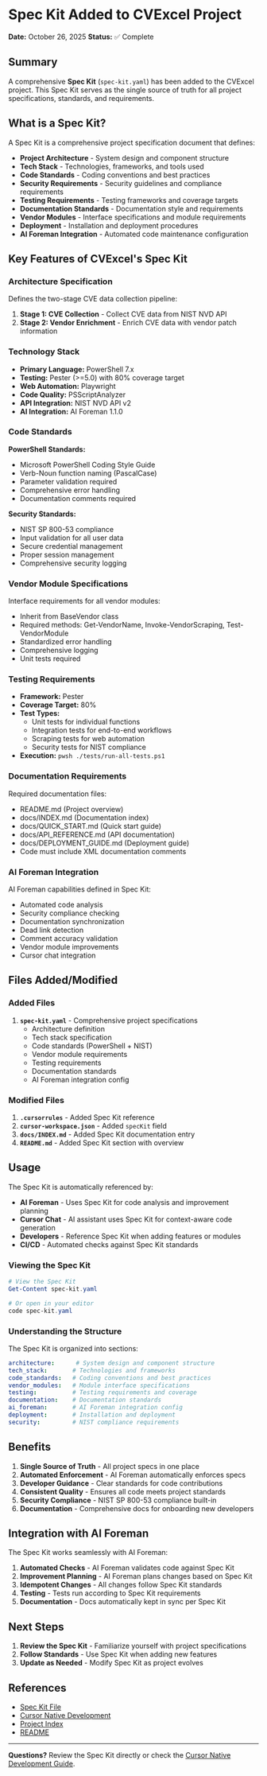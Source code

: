 # Spec Kit Added to CVExcel Project

**Date:** October 26, 2025
**Status:** ✅ Complete

## Summary

A comprehensive **Spec Kit** (`spec-kit.yaml`) has been added to the CVExcel project. This Spec Kit serves as the single source of truth for all project specifications, standards, and requirements.

## What is a Spec Kit?

A Spec Kit is a comprehensive project specification document that defines:

- **Project Architecture** - System design and component structure
- **Tech Stack** - Technologies, frameworks, and tools used
- **Code Standards** - Coding conventions and best practices
- **Security Requirements** - Security guidelines and compliance requirements
- **Testing Requirements** - Testing frameworks and coverage targets
- **Documentation Standards** - Documentation style and requirements
- **Vendor Modules** - Interface specifications and module requirements
- **Deployment** - Installation and deployment procedures
- **AI Foreman Integration** - Automated code maintenance configuration

## Key Features of CVExcel's Spec Kit

### Architecture Specification

Defines the two-stage CVE data collection pipeline:

1. **Stage 1: CVE Collection** - Collect CVE data from NIST NVD API
2. **Stage 2: Vendor Enrichment** - Enrich CVE data with vendor patch information

### Technology Stack

- **Primary Language:** PowerShell 7.x
- **Testing:** Pester (>=5.0) with 80% coverage target
- **Web Automation:** Playwright
- **Code Quality:** PSScriptAnalyzer
- **API Integration:** NIST NVD API v2
- **AI Integration:** AI Foreman 1.1.0

### Code Standards

**PowerShell Standards:**
- Microsoft PowerShell Coding Style Guide
- Verb-Noun function naming (PascalCase)
- Parameter validation required
- Comprehensive error handling
- Documentation comments required

**Security Standards:**
- NIST SP 800-53 compliance
- Input validation for all user data
- Secure credential management
- Proper session management
- Comprehensive security logging

### Vendor Module Specifications

Interface requirements for all vendor modules:
- Inherit from BaseVendor class
- Required methods: Get-VendorName, Invoke-VendorScraping, Test-VendorModule
- Standardized error handling
- Comprehensive logging
- Unit tests required

### Testing Requirements

- **Framework:** Pester
- **Coverage Target:** 80%
- **Test Types:**
  - Unit tests for individual functions
  - Integration tests for end-to-end workflows
  - Scraping tests for web automation
  - Security tests for NIST compliance
- **Execution:** `pwsh ./tests/run-all-tests.ps1`

### Documentation Requirements

Required documentation files:
- README.md (Project overview)
- docs/INDEX.md (Documentation index)
- docs/QUICK_START.md (Quick start guide)
- docs/API_REFERENCE.md (API documentation)
- docs/DEPLOYMENT_GUIDE.md (Deployment guide)
- Code must include XML documentation comments

### AI Foreman Integration

AI Foreman capabilities defined in Spec Kit:
- Automated code analysis
- Security compliance checking
- Documentation synchronization
- Dead link detection
- Comment accuracy validation
- Vendor module improvements
- Cursor chat integration

## Files Added/Modified

### Added Files

1. **`spec-kit.yaml`** - Comprehensive project specifications
   - Architecture definition
   - Tech stack specification
   - Code standards (PowerShell + NIST)
   - Vendor module requirements
   - Testing requirements
   - Documentation standards
   - AI Foreman integration config

### Modified Files

1. **`.cursorrules`** - Added Spec Kit reference
2. **`cursor-workspace.json`** - Added `specKit` field
3. **`docs/INDEX.md`** - Added Spec Kit documentation entry
4. **`README.md`** - Added Spec Kit section with overview

## Usage

The Spec Kit is automatically referenced by:

- **AI Foreman** - Uses Spec Kit for code analysis and improvement planning
- **Cursor Chat** - AI assistant uses Spec Kit for context-aware code generation
- **Developers** - Reference Spec Kit when adding features or modules
- **CI/CD** - Automated checks against Spec Kit standards

### Viewing the Spec Kit

```powershell
# View the Spec Kit
Get-Content spec-kit.yaml

# Or open in your editor
code spec-kit.yaml
```

### Understanding the Structure

The Spec Kit is organized into sections:

```yaml
architecture:      # System design and component structure
tech_stack:       # Technologies and frameworks
code_standards:   # Coding conventions and best practices
vendor_modules:   # Module interface specifications
testing:          # Testing requirements and coverage
documentation:    # Documentation standards
ai_foreman:       # AI Foreman integration config
deployment:       # Installation and deployment
security:         # NIST compliance requirements
```

## Benefits

1. **Single Source of Truth** - All project specs in one place
2. **Automated Enforcement** - AI Foreman automatically enforces specs
3. **Developer Guidance** - Clear standards for code contributions
4. **Consistent Quality** - Ensures all code meets project standards
5. **Security Compliance** - NIST SP 800-53 compliance built-in
6. **Documentation** - Comprehensive docs for onboarding new developers

## Integration with AI Foreman

The Spec Kit works seamlessly with AI Foreman:

1. **Automated Checks** - AI Foreman validates code against Spec Kit
2. **Improvement Planning** - AI Foreman plans changes based on Spec Kit
3. **Idempotent Changes** - All changes follow Spec Kit standards
4. **Testing** - Tests run according to Spec Kit requirements
5. **Documentation** - Docs automatically kept in sync per Spec Kit

## Next Steps

1. **Review the Spec Kit** - Familiarize yourself with project specifications
2. **Follow Standards** - Use Spec Kit when adding new features
3. **Update as Needed** - Modify Spec Kit as project evolves

## References

- [Spec Kit File](../spec-kit.yaml)
- [Cursor Native Development](CURSOR_NATIVE_DEVELOPMENT.md)
- [Project Index](INDEX.md)
- [README](../README.md)

---

**Questions?** Review the Spec Kit directly or check the [Cursor Native Development Guide](CURSOR_NATIVE_DEVELOPMENT.md).
